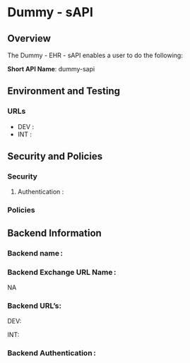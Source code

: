 
# Dummy - sAPI

## Overview

The Dummy - EHR - sAPI enables a user to do the following:

**Short API Name**: dummy-sapi

## Environment and Testing

### URLs

- DEV : 
- INT :

## Security and Policies


### Security

1. Authentication : 

### Policies


## Backend Information

### Backend name :

### Backend Exchange URL Name :

NA

### Backend URL’s:

DEV: 

INT: 

### Backend Authentication :
 
